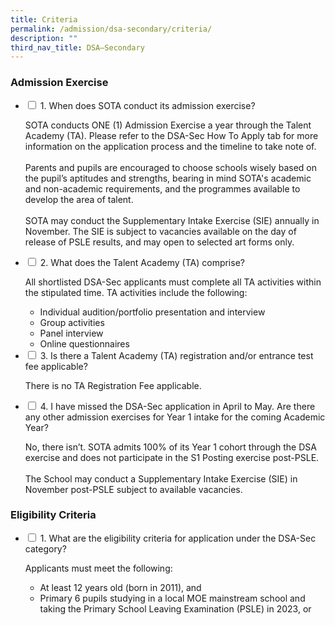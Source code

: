 ```yaml
---
title: Criteria
permalink: /admission/dsa-secondary/criteria/
description: ""
third_nav_title: DSA–Secondary
---
```

### Admission Exercise

<ul class="jekyllcodex_accordion">
  <li>
    <input id="accordion1" type="checkbox">
    <label for="accordion1">1. 
When does SOTA conduct its admission exercise?</label>
    <div>
      <p>SOTA conducts ONE (1) Admission Exercise a year through the Talent Academy (TA). Please refer to the DSA-Sec How To Apply tab for more information on the application process and the timeline to take note of.<br><br>
Parents and pupils are encouraged to choose schools wisely based on the pupil’s aptitudes and strengths, bearing in mind SOTA's academic and non-academic requirements, and the programmes available to develop the area of talent.<br><br>
SOTA may conduct the Supplementary Intake Exercise (SIE) annually in November. The SIE is subject to vacancies available on the day of release of PSLE results, and may open to selected art forms only.</p>
    </div>
	</li>  
	<li>
    <input id="accordion2" type="checkbox">
    <label for="accordion2">
2. What does the Talent Academy (TA) comprise?
</label>
    <div>
      <p>All shortlisted DSA-Sec applicants must complete all TA activities within the stipulated time. TA activities include the following:</p>
			<ul>
				<li>Individual audition/portfolio presentation and interview</li>
				<li>Group activities</li>
				<li>Panel interview</li>
				<li>Online questionnaires</li>
			</ul>
    </div>
	</li>  
	<li>
    <input id="accordion3" type="checkbox">
    <label for="accordion3">
3. Is there a Talent Academy (TA) registration and/or entrance test fee applicable?</label>
    <div>
			<p>There is no TA Registration Fee applicable.</p>
    </div>
	</li>  
	<li>
    <input id="accordion4" type="checkbox">
    <label for="accordion4">
4. I have missed the DSA-Sec application in April to May. Are there any other admission exercises for Year 1 intake for the coming Academic Year?</label>
    <div>
			<p>No, there isn’t. SOTA admits 100% of its Year 1 cohort through the DSA exercise and does not participate in the S1 Posting exercise post-PSLE.<br><br>
The School may conduct a Supplementary Intake Exercise (SIE) in November post-PSLE subject to available vacancies.</p>
    </div>
	</li>  
</ul>

### Eligibility Criteria

<ul class="jekyllcodex_accordion">
  <li>
    <input id="accordion1" type="checkbox">
    <label for="accordion1">1. What are the eligibility criteria for application under the DSA-Sec category?
</label>
    <div>
      <p>Applicants must meet the following:</p>
			<ul>
				<li>At least 12 years old (born in 2011), and</li>
				<li>Primary 6 pupils studying in a local MOE mainstream school and taking the Primary School Leaving Examination (PSLE) in 2023, or</li>
			</ul>
    </div>
	</li>  
</ul>